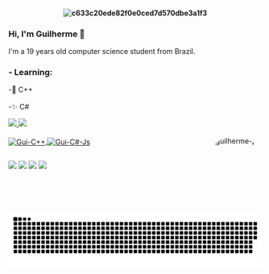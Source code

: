 <h4 align="center">
 
![c633c20ede82f0e0ced7d570dbe3a1f3](https://i.imgur.com/wLE0sgX.gif)
  
### Hi, I'm Guilherme 🌌

I'm a 19 years old computer science student from Brazil.

### - Learning: 

-🌟 C++
<br></br>
-✨ C#

<div>
  <a href="https://github.com/GuilhermeButzke">
  <img height="170em" src="https://github-readme-stats.vercel.app/api?username=GuilhermeButzke&show_icons=true&theme=midnight-purple&include_all_commits=true&count_private=true"/>
  <img height="170m" src="https://github-readme-stats.vercel.app/api/top-langs/?username=GuilhermeButzke&layout=compact&langs_count=7&theme=midnight-purple"/>
</div>
  
 <div style="display: inline_block"><br>
  <img align="center" alt="Gui-C++" height="30" width="40" src="https://cdn.jsdelivr.net/gh/devicons/devicon/icons/cplusplus/cplusplus-original.svg">
  <img align="center" alt="Gui-C#-Js" height="30" width="40" src="https://cdn.jsdelivr.net/gh/devicons/devicon/icons/csharp/csharp-original.svg">
  <img align="right" alt="guilherme-pic" height="150" style="border-radius:50px;" src="https://tenor.com/view/luffy-smile-luffy-giggle-one-piece-luffy-gif-21582589.gif">
</div>
  
  ##
 
<div> 
  <a href = "mailto:butzkeguilherme@gmail.com"><img src="https://img.shields.io/badge/-Gmail-%23333?style=for-the-badge&logo=gmail&logoColor=white" target="_blank"></a>
  <a href="https://www.linkedin.com/in/guilherme-victor-butzke-2b164991/" target="_blank"><img src="https://img.shields.io/badge/-LinkedIn-%230077B5?style=for-the-badge&logo=linkedin&logoColor=white" target="_blank"></a>
  <a href = "https://steamcommunity.com/id/Ruiruiewf/"><img src="https://img.shields.io/badge/-Steam-232633?style=for-the-badge&logo=steam&logoColor=white" target="_blank"></a>
  <a href = "https://twitter.com/ButzkeGuilherme"><img src="https://img.shields.io/badge/Twitter-1DA1F2?style=for-the-badge&logo=twitter&logoColor=white" target="_blank"></a>
  
  ![Snake animation](https://github.com/GuilhermeButzke/GuilhermeButzke/blob/output/github-contribution-grid-snake.svg)
  
</div>
